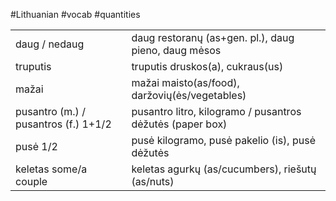 #Lithuanian #vocab #quantities 

|  |  |
| ---- | ---- |
| daug / nedaug | daug restoranų (as+gen. pl.), daug pieno, daug mėsos |
| truputis | truputis druskos(a), cukraus(us) |
| mažai | mažai maisto(as/food), daržovių(ės/vegetables) |
| pusantro (m.) / pusantros (f.) 1+1/2 | pusantro litro, kilogramo / pusantros dėžutės (paper box) |
| pusė 1/2 | pusė kilogramo, pusė pakelio (is),  pusė dėžutės |
| keletas some/a couple | keletas agurkų (as/cucumbers), riešutų (as/nuts) |
